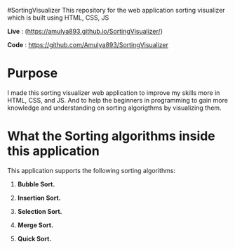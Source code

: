 #SortingVisualizer
This repository for the web application sorting visualizer which is built using HTML, CSS, JS  
    
**Live** : (https://amulya893.github.io/SortingVisualizer/)

**Code** : https://github.com/Amulya893/SortingVisualizer
 
# Purpose 
I made this sorting visualizer web application to improve my skills more in HTML, CSS, and JS. And to help the beginners in programming to gain more knowledge and understanding on sorting algorigthms by visualizing them.

# What the Sorting algorithms inside this application
This application supports the following sorting algorithms:

1. **Bubble Sort.**

2. **Insertion Sort.**
  
3. **Selection Sort.**
 
4. **Merge Sort.**
 
5. **Quick Sort.**


